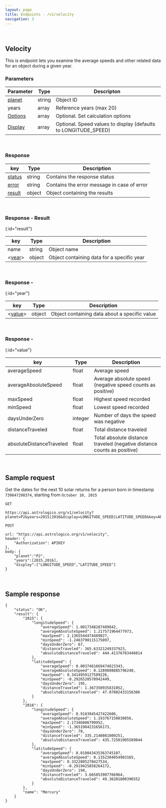 ```yaml
---
layout: page
title: Endpoints - /v1/velocity
navigation: 3
---
```


<style>
	.inner a {
		color: royalblue;
		font-weight: bold;
	}
	.inner code {
		font-size: 100%;
	}
	.navigation li {
		padding: 0.3vh;
	}
	.sidebar {
		min-width: 300px;
	}
	.sidebar .sidebar-main {
	    height: calc(100% - 50px);
	    overflow-y: auto;
	}
	@media (max-width: 745px) {
		.sidebar .sidebar-main {
		    height: calc(100% - 320px);
		}
	}
</style>

<br>

## Velocity

This is endpoint lets you examine the average speeds and other related data for an object during a given year.

### Parameters

| Parameter | Type | Descripton |
|---|---|---|
| [planet](/astrologico/param_planets.html) | string | Object ID |
| years | array | Reference years (max 20) |
| [Options](/astrologico/param_options.html) | array | Optional. Set calculation options |
| [Display](/astrologico/param_display.html) | array | Optional. Speed values to display (defaults to LONGITUDE_SPEED) |

<br>

### Response

| key | Type | Description |
|---|---|---|
| [status](/astrologico/res_status.html) | string | Contains the response status |
| [error](/astrologico/res_status.html) | string | Contains the error message in case of error |
| [result](#result) | object | Object containing the results |

<br>

### Response - Result
{:id="result"}

| key | Type | Description |
|---|---|---|
| name | string | Object name |
| <[year](#year)> | object | Object containing data for a specific year |

<br>

### Response - <Year>
{:id="year"}

| key | Type | Description |
|---|---|---|
| <[value](#value)> | object | Object containing data about a specific value |

<br>

### Response - <Value>
{:id="value"}

| key | Type | Description |
|---|---|---|
| averageSpeed | float | Average speed |
| averageAbsoluteSpeed | float | Average absolute speed (negative speed counts as positive) |
| maxSpeed | float | Highest speed recorded |
| minSpeed | float | Lowest speed recorded |
| daysUnderZero | integer | Number of days the speed was negative |
| distanceTraveled | float | Total distance traveled |
| absoluteDistanceTraveled | float | Total absolute distance traveled (negative distance counts as positive) |

<br>

## Sample request

Get the dates for the next 10 solar returns for a person born in timestamp `739847298374`, starting from `October 10, 2015`

```
GET

https://api.astrologico.org/v1/velocity?planet=P2&years=2015|2016&display=LONGITUDE_SPEED|LATITUDE_SPEED&key=APIKEY
```

```
POST

url: "https://api.astrologico.org/v1/velocity",
header: {
	"Authorization": APIKEY
},
body: {
	"planet":"P2",
	"years":[2015,2016],
	"display":["LONGITUDE_SPEED","LATITUDE_SPEED"]
}
```

<br>

## Sample response

```
{
    "status": "OK",
    "result": {
        "2015": {
            "longitudeSpeed": {
                "averageSpeed": 1.0017348287489842,
                "averageAbsoluteSpeed": 1.217571964477973,
                "maxSpeed": 2.1365544474489027,
                "minSpeed": -1.2463790115175097,
                "daysUnderZero": 67,
                "distanceTraveled": 365.63321249337923,
                "absoluteDistanceTraveled": 444.41376703446014
            },
            "latitudeSpeed": {
                "averageSpeed": 0.0037461669474823343,
                "averageAbsoluteSpeed": 0.1289808885796248,
                "maxSpeed": 0.3414959127589226,
                "minSpeed": -0.2926520570942449,
                "daysUnderZero": 195,
                "distanceTraveled": 1.367350935831052,
                "absoluteDistanceTraveled": 47.07802433156306
            }
        },
        "2016": {
            "longitudeSpeed": {
                "averageSpeed": 0.9183945427422606,
                "averageAbsoluteSpeed": 1.193767150838056,
                "maxSpeed": 2.17346806799952,
                "minSpeed": -1.3651984231656173,
                "daysUnderZero": 78,
                "distanceTraveled": 335.2140081009251,
                "absoluteDistanceTraveled": 435.72501005589044
            },
            "latitudeSpeed": {
                "averageSpeed": 0.010043435363745107,
                "averageAbsoluteSpeed": 0.1352384054903165,
                "maxSpeed": 0.3322805270427534,
                "minSpeed": -0.2919425858264172,
                "daysUnderZero": 194,
                "distanceTraveled": 3.665853907766964,
                "absoluteDistanceTraveled": 49.36201800396552
            }
        },
        "name": "Mercury"
    }
}
```

<br><br><br>
